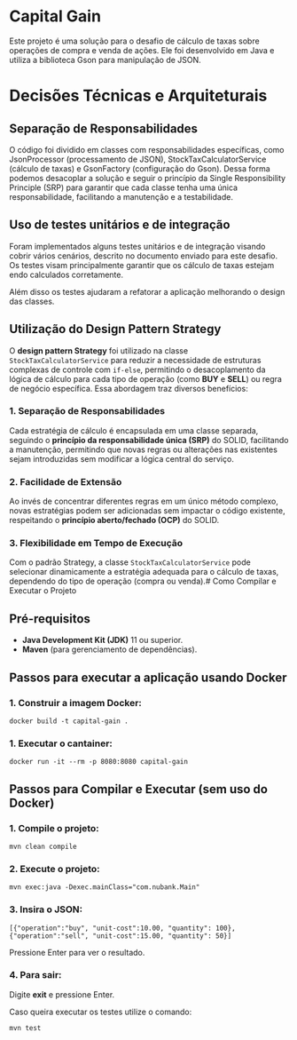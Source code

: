 # Capital Gain

Este projeto é uma solução para o desafio de cálculo de taxas sobre operações de compra e venda de ações. Ele foi desenvolvido em Java e utiliza a biblioteca Gson para manipulação de JSON.

# Decisões Técnicas e Arquiteturais

## Separação de Responsabilidades

O código foi dividido em classes com responsabilidades específicas, como JsonProcessor (processamento de JSON), StockTaxCalculatorService (cálculo de taxas) e GsonFactory (configuração do Gson). Dessa forma podemos desacoplar a solução e seguir o princípio da Single Responsibility Principle (SRP) para garantir que cada classe tenha uma única responsabilidade, facilitando a manutenção e a testabilidade.

## Uso de testes unitários e de integração

Foram implementados alguns testes unitários e de integração visando cobrir vários cenários, descrito no documento enviado para este desafio. Os testes visam principalmente garantir que os cálculo de taxas estejam endo calculados corretamente.

Além disso os testes ajudaram a refatorar a aplicação melhorando o design das classes.

## Utilização do Design Pattern Strategy

O **design pattern Strategy** foi utilizado na classe `StockTaxCalculatorService` para reduzir a necessidade de estruturas complexas de controle com `if-else`, permitindo o desacoplamento da lógica de cálculo para cada tipo de operação (como **BUY** e **SELL**) ou regra de negócio específica. Essa abordagem traz diversos benefícios:

### 1. Separação de Responsabilidades
Cada estratégia de cálculo é encapsulada em uma classe separada, seguindo o **princípio da responsabilidade única (SRP)** do SOLID, facilitando a manutenção, permitindo que novas regras ou alterações nas existentes sejam introduzidas sem modificar a lógica central do serviço.

### 2. Facilidade de Extensão
Ao invés de concentrar diferentes regras em um único método complexo, novas estratégias podem ser adicionadas sem impactar o código existente, respeitando o **princípio aberto/fechado (OCP)** do SOLID.

### 3. Flexibilidade em Tempo de Execução
Com o padrão Strategy, a classe `StockTaxCalculatorService` pode selecionar dinamicamente a estratégia adequada para o cálculo de taxas, dependendo do tipo de operação (compra ou venda).# Como Compilar e Executar o Projeto

## Pré-requisitos
- **Java Development Kit (JDK)** 11 ou superior.
- **Maven** (para gerenciamento de dependências).

## Passos para executar a aplicação usando Docker
### 1. Construir a imagem Docker:
```
docker build -t capital-gain .
```
### 1. Executar o cantainer:
```
docker run -it --rm -p 8080:8080 capital-gain
```

## Passos para Compilar e Executar (sem uso do Docker)

### 1. Compile o projeto:
```
mvn clean compile
```

### 2. Execute o projeto:
```
mvn exec:java -Dexec.mainClass="com.nubank.Main"
```

### 3. Insira o JSON:
```
[{"operation":"buy", "unit-cost":10.00, "quantity": 100}, {"operation":"sell", "unit-cost":15.00, "quantity": 50}]
```
Pressione Enter para ver o resultado.

### 4. Para sair:
Digite **exit** e pressione Enter.

Caso queira executar os testes utilize o comando:
```
mvn test
```